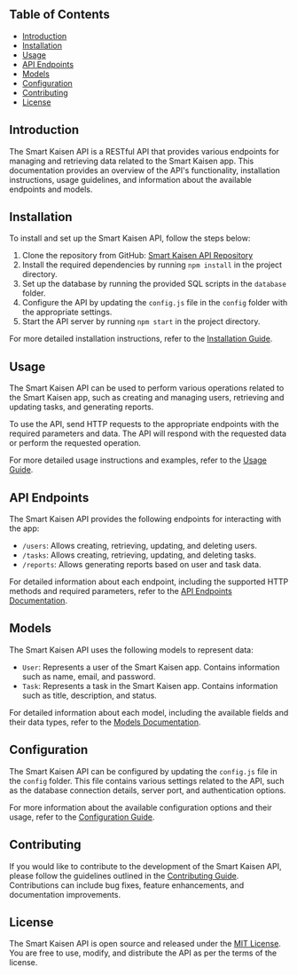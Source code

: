 ## Table of Contents

- [Introduction](#introduction)
- [Installation](#installation)
- [Usage](#usage)
- [API Endpoints](#api-endpoints)
- [Models](#models)
- [Configuration](#configuration)
- [Contributing](#contributing)
- [License](#license)

## Introduction

The Smart Kaisen API is a RESTful API that provides various endpoints for managing and retrieving data related to the Smart Kaisen app. This documentation provides an overview of the API's functionality, installation instructions, usage guidelines, and information about the available endpoints and models.

## Installation

To install and set up the Smart Kaisen API, follow the steps below:

1. Clone the repository from GitHub: [Smart Kaisen API Repository](https://github.com/smart-kaisen/api)
2. Install the required dependencies by running `npm install` in the project directory.
3. Set up the database by running the provided SQL scripts in the `database` folder.
4. Configure the API by updating the `config.js` file in the `config` folder with the appropriate settings.
5. Start the API server by running `npm start` in the project directory.

For more detailed installation instructions, refer to the [Installation Guide](installation.md).

## Usage

The Smart Kaisen API can be used to perform various operations related to the Smart Kaisen app, such as creating and managing users, retrieving and updating tasks, and generating reports. 

To use the API, send HTTP requests to the appropriate endpoints with the required parameters and data. The API will respond with the requested data or perform the requested operation.

For more detailed usage instructions and examples, refer to the [Usage Guide](usage.md).

## API Endpoints

The Smart Kaisen API provides the following endpoints for interacting with the app:

- `/users`: Allows creating, retrieving, updating, and deleting users.
- `/tasks`: Allows creating, retrieving, updating, and deleting tasks.
- `/reports`: Allows generating reports based on user and task data.

For detailed information about each endpoint, including the supported HTTP methods and required parameters, refer to the [API Endpoints Documentation](api-endpoints.md).

## Models

The Smart Kaisen API uses the following models to represent data:

- `User`: Represents a user of the Smart Kaisen app. Contains information such as name, email, and password.
- `Task`: Represents a task in the Smart Kaisen app. Contains information such as title, description, and status.

For detailed information about each model, including the available fields and their data types, refer to the [Models Documentation](models.md).

## Configuration

The Smart Kaisen API can be configured by updating the `config.js` file in the `config` folder. This file contains various settings related to the API, such as the database connection details, server port, and authentication options.

For more information about the available configuration options and their usage, refer to the [Configuration Guide](configuration.md).

## Contributing

If you would like to contribute to the development of the Smart Kaisen API, please follow the guidelines outlined in the [Contributing Guide](contributing.md). Contributions can include bug fixes, feature enhancements, and documentation improvements.

## License

The Smart Kaisen API is open source and released under the [MIT License](LICENSE). You are free to use, modify, and distribute the API as per the terms of the license.